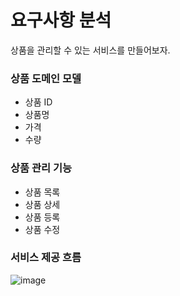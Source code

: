 # 요구사항 분석
상품을 관리할 수 있는 서비스를 만들어보자.

### 상품 도메인 모델
* 상품 ID
* 상품명
* 가격
* 수량

### 상품 관리 기능
* 상품 목록
* 상품 상세
* 상품 등록
* 상품 수정

### 서비스 제공 흐름
![image](https://github.com/kmindev/SpringWeb/assets/97210232/bcb9e209-d9cd-42d8-b30b-7fe81ab11a3e)

